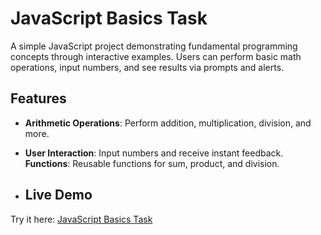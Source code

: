 # JavaScript Basics Task

A simple JavaScript project demonstrating fundamental programming concepts through interactive examples. Users can perform basic math operations, input numbers, and see results via prompts and alerts.

## Features
- **Arithmetic Operations**: Perform addition, multiplication, division, and more.
- **User Interaction**: Input numbers and receive instant feedback.
**Functions**: Reusable functions for sum, product, and division.
  
- ## Live Demo
Try it here: [JavaScript Basics Task](https://mostafa-obiedat.github.io/Javascript-basic/)
